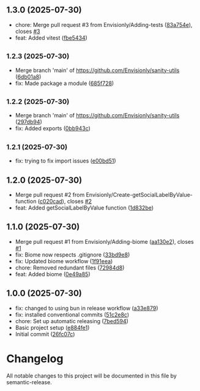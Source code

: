 ## 1.3.0 (2025-07-30)

* chore: Merge pull request #3 from Envisionly/Adding-tests ([83a754e](https://github.com/Envisionly/sanity-utils/commit/83a754e)), closes [#3](https://github.com/Envisionly/sanity-utils/issues/3)
* feat: Added vitest ([fbe5434](https://github.com/Envisionly/sanity-utils/commit/fbe5434))

## <small>1.2.3 (2025-07-30)</small>

* Merge branch 'main' of https://github.com/Envisionly/sanity-utils ([6db01a8](https://github.com/Envisionly/sanity-utils/commit/6db01a8))
* fix: Made package a module ([685f728](https://github.com/Envisionly/sanity-utils/commit/685f728))

## <small>1.2.2 (2025-07-30)</small>

* Merge branch 'main' of https://github.com/Envisionly/sanity-utils ([297db94](https://github.com/Envisionly/sanity-utils/commit/297db94))
* fix: Added exports ([0bb943c](https://github.com/Envisionly/sanity-utils/commit/0bb943c))

## <small>1.2.1 (2025-07-30)</small>

* fix: trying to fix import issues ([e00bd51](https://github.com/Envisionly/sanity-utils/commit/e00bd51))

## 1.2.0 (2025-07-30)

* Merge pull request #2 from Envisionly/Create-getSocialLabelByValue-function ([c020cad](https://github.com/Envisionly/sanity-utils/commit/c020cad)), closes [#2](https://github.com/Envisionly/sanity-utils/issues/2)
* feat: Added getSocialLabelByValue function ([1d832be](https://github.com/Envisionly/sanity-utils/commit/1d832be))

## 1.1.0 (2025-07-30)

* Merge pull request #1 from Envisionly/Adding-biome ([aa130e2](https://github.com/Envisionly/sanity-utils/commit/aa130e2)), closes [#1](https://github.com/Envisionly/sanity-utils/issues/1)
* fix: Biome now respects .gitignore ([33bd9e8](https://github.com/Envisionly/sanity-utils/commit/33bd9e8))
* fix: Updated biome workflow ([1f91eea](https://github.com/Envisionly/sanity-utils/commit/1f91eea))
* chore: Removed redundant files ([72984d8](https://github.com/Envisionly/sanity-utils/commit/72984d8))
* feat: Added biome ([0e49a85](https://github.com/Envisionly/sanity-utils/commit/0e49a85))

## 1.0.0 (2025-07-30)

* fix: changed to using bun in release workflow ([a33e879](https://github.com/Envisionly/sanity-utils/commit/a33e879))
* fix: installed conventional commits ([51c2e8c](https://github.com/Envisionly/sanity-utils/commit/51c2e8c))
* chore: Set up automatic releasing ([7bed594](https://github.com/Envisionly/sanity-utils/commit/7bed594))
* Basic project setup ([e884fe1](https://github.com/Envisionly/sanity-utils/commit/e884fe1))
* Initial commit ([26fc07c](https://github.com/Envisionly/sanity-utils/commit/26fc07c))

# Changelog

All notable changes to this project will be documented in this file by semantic-release.
